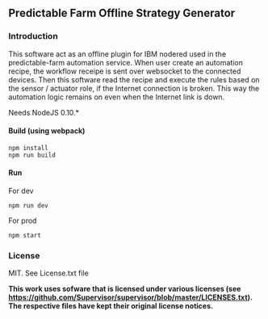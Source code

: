 Predictable Farm Offline Strategy Generator
---

### Introduction

This software act as an offline plugin for IBM nodered used in the predictable-farm automation service. When user create an automation recipe, the workflow receipe is sent over websocket to the connected devices.
Then this software read the recipe and execute the rules based on the sensor / actuator role, if the Internet connection is broken.
This way the automation logic remains on even when the Internet link is down.

Needs NodeJS 0.10.*

#### Build (using webpack)

    npm install
    npm run build

#### Run

For dev

    npm run dev

For prod

    npm start

### License

MIT. See License.txt file

**This work uses sofware that is licensed under various licenses (see https://github.com/Supervisor/supervisor/blob/master/LICENSES.txt). The respective files have kept their original license notices.**